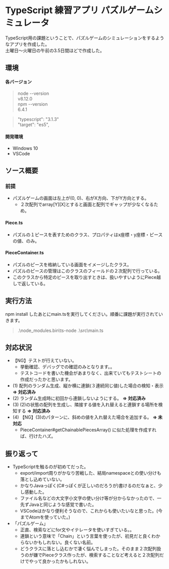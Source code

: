 # TypeScript 練習アプリ パズルゲームシミュレータ

TypeScript用の課題ということで、パズルゲームのシミュレーションをするようなアプリを作成した。  
土曜日～火曜日の午前の3.5日間ほどで作成した。

## 環境

#### 各バージョン
> node --version  
> v8.12.0  
> npm --version  
> 6.4.1

> "typescript": "3.1.3"  
> "target": "es5",

#### 開発環境
* Windows 10
* VSCode


## ソース概要

### 前提

* パズルゲームの画面は左上が(0, 0)、右がX方向、下がY方向とする。
    * ２次配列でarray[Y][X]とすると画面と配列でギャップが少なくなるため。

#### Piece.ts
* パズルの１ピースを表すためのクラス、プロパティはx座標・y座標・ピースの値、のみ。

#### PieceContainer.ts
* パズルのピースを格納している画面をイメージしたクラス。
* パズルのピースの管理はこのクラスのフィールドの２次配列で行っている。
* このクラスから特定のピースを取り出すときは、扱いやすいようにPiece越しで返している。


## 実行方法

npm install したあとにmain.tsを実行してください。順番に課題が実行されていきます。
> .\node_modules\.bin\ts-node .\src\main.ts


## 対応状況

* 【NG】テストが行えていない。
    * 挙動確認、デバッグでの確認のみとなります。。
    * テストコードを書いた機会があまりなく、出来ていてもテストシートの作成だったかと思います。
* (1) 配列のランダム生成、縦か横に連鎖(３連続同じ値)した場合の検知・表示 **⇒ 対応済み**
* (2) ランダム生成時に初回から連鎖しないようにする。 **⇒ 対応済み**
* (3) (2)の状態の配列を生成し、隣接する値を入れ替えると連鎖する場所を検知する **⇒ 対応済み**
* (4) 【NG】(3)のパターンに、斜めの値を入れ替えた場合を追加する。 **⇒ 未対応**
    * PieceContainer#getChainablePiecesArray() に似た処理を作成すれば、行けたハズ。


## 振り返って

* TypeScriptを触るのが初めてだった。
    * export/import周りがかなり苦戦した、結局namespaceとの使い分けも落とし込めていない。
    * かなりJavaっぽく(C#っぽくが正しいのだろうが)書けるのだなぁと、少し感動した。
    * ファイル名などの大文字小文字の使い分け等が分からなかったので、一先ずJavaと同じような感覚で書いた。
    * VSCodeはかなり便利そうなので、これからも使いたいなと思った。(今までAtomを使っていた。)
* 「パズルゲーム」
    * 正直、検索などにfor文やイテレータを使いすぎている。。
    * 連鎖という意味で「Chain」という言葉を使ったが、初見だと良くわからないかもしれない。良くない名前。
    * どうクラスに落とし込むかで凄く悩んでしまった。そのまま２次配列扱うのが嫌でPieceクラス作ったが、検索することなど考えると２次配列だけでやって良かったかもしれない。